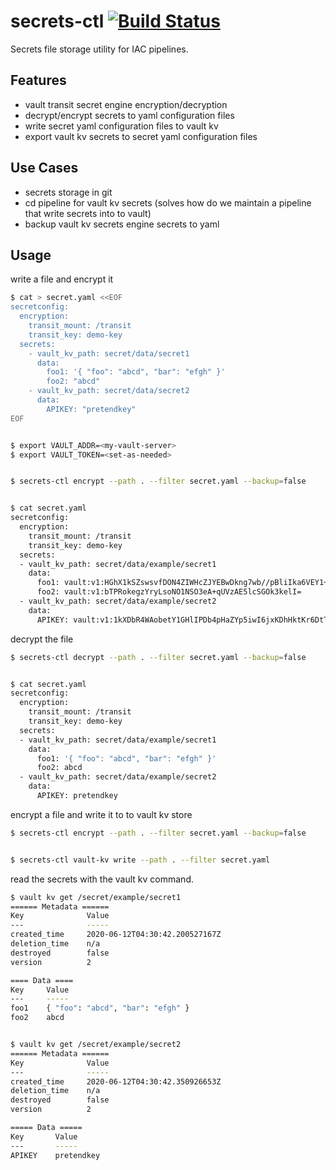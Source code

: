 # secrets-ctl [![Build Status](https://travis-ci.org/garyellis/secrets-ctl.svg?branch=master)](https://travis-ci.org/garyellis/secrets-ctl)
Secrets file storage utility for IAC pipelines.


## Features
* vault transit secret engine encryption/decryption
* decrypt/encrypt secrets to yaml configuration files
* write secret yaml configuration files to vault kv
* export vault kv secrets to secret yaml configuration files


## Use Cases
* secrets storage in git
* cd pipeline for vault kv secrets (solves how do we maintain a pipeline that write secrets into to vault)
* backup vault kv secrets engine secrets to yaml


## Usage


write a file and encrypt it
```bash
$ cat > secret.yaml <<EOF
secretconfig:
  encryption:
    transit_mount: /transit
    transit_key: demo-key
  secrets:
    - vault_kv_path: secret/data/secret1
      data:
        foo1: '{ "foo": "abcd", "bar": "efgh" }'
        foo2: "abcd"
    - vault_kv_path: secret/data/secret2
      data:
        APIKEY: "pretendkey"
EOF


$ export VAULT_ADDR=<my-vault-server>
$ export VAULT_TOKEN=<set-as-needed>


$ secrets-ctl encrypt --path . --filter secret.yaml --backup=false


$ cat secret.yaml
secretconfig:
  encryption:
    transit_mount: /transit
    transit_key: demo-key
  secrets:
  - vault_kv_path: secret/data/example/secret1
    data:
      foo1: vault:v1:HGhX1kSZswsvfDON4ZIWHcZJYEBwDkng7wb//pBliIka6VEY1+jKOmIP8B/DLHiCNNZMVmacJuRcghWr
      foo2: vault:v1:bTPRokegzYryLsoNO1NSO3eA+qUVzAE5lcSGOk3kelI=
  - vault_kv_path: secret/data/example/secret2
    data:
      APIKEY: vault:v1:1kXDbR4WAobetY1GHlIPDb4pHaZYp5iwI6jxKDhHktKr6DtTKv4=
```

decrypt the file
```bash
$ secrets-ctl decrypt --path . --filter secret.yaml --backup=false


$ cat secret.yaml
secretconfig:
  encryption:
    transit_mount: /transit
    transit_key: demo-key
  secrets:
  - vault_kv_path: secret/data/example/secret1
    data:
      foo1: '{ "foo": "abcd", "bar": "efgh" }'
      foo2: abcd
  - vault_kv_path: secret/data/example/secret2
    data:
      APIKEY: pretendkey
```

encrypt a file and write it to to vault kv store
```bash
$ secrets-ctl encrypt --path . --filter secret.yaml --backup=false


$ secrets-ctl vault-kv write --path . --filter secret.yaml
```

read the secrets with the vault kv command.
```bash
$ vault kv get /secret/example/secret1
====== Metadata ======
Key              Value
---              -----
created_time     2020-06-12T04:30:42.200527167Z
deletion_time    n/a
destroyed        false
version          2

==== Data ====
Key     Value
---     -----
foo1    { "foo": "abcd", "bar": "efgh" }
foo2    abcd


$ vault kv get /secret/example/secret2
====== Metadata ======
Key              Value
---              -----
created_time     2020-06-12T04:30:42.350926653Z
deletion_time    n/a
destroyed        false
version          2

===== Data =====
Key       Value
---       -----
APIKEY    pretendkey
```
